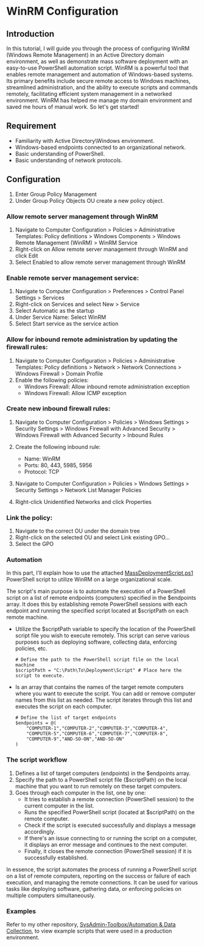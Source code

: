 # WinRM Configuration
## Introduction
In this tutorial, I will guide you through the process of configuring WinRM (Windows Remote Management) in an Active Directory domain environment, as well as demonstrate mass software deployment with an easy-to-use PowerShell automation script. WinRM is a powerful tool that enables remote management and automation of Windows-based systems. Its primary benefits include secure remote access to Windows machines, streamlined administration, and the ability to execute scripts and commands remotely, facilitating efficient system management in a networked environment. WinRM has helped me manage my domain environment and saved me hours of manual work. So let's get started!


## Requirement
- Familiarity with Active Directory\Windows environment.
- Windows-based endpoints connected to an organizational network.
- Basic understanding of PowerShell.
- Basic understanding of network protocols.


## Configuration
1. Enter Group Policy Management
2. Under Group Policy Objects OU create a new policy object.


### Allow remote server management through WinRM
1. Navigate to Computer Configuration > Policies > Administrative Templates: Policy definitions > Windows Components > Windows Remote Management (WinRM) > WinRM Service
2. Right-click on Allow remote server management through WinRM and click Edit	
3. Select Enabled to allow remote server management through WinRM


### Enable remote server management service:
1. Navigate to  Computer Configuration > Preferences > Control Panel Settings > Services
2. Right-click on Services and select New > Service
3. Select Automatic as the startup
4. Under Service Name: Select WinRM 
5. Select Start service as the service action


### Allow for inbound remote administration by updating the firewall rules:
1. Navigate to Computer Configuration > Policies > Administrative Templates: Policy definitions > Network > Network Connections > Windows Firewall > Domain Profile
2. Enable the following policies:
   - Windows Firewall: Allow inbound remote administration exception
   - Windows Firewall: Allow ICMP exception


### Create  new inbound firewall rules:
1. Navigate to Computer Configuration > Policies > Windows Settings > Security Settings > Windows Firewall with Advanced Security > Windows Firewall with Advanced Security > Inbound Rules
2. Create the following inbound rule:
      - Name: WinRM
      - Ports: 80, 443, 5985, 5956
      - Protocol: TCP

4. Navigate to Computer Configuration > Policies > Windows Settings > Security Settings > Network List Manager Policies
5. Right-click Unidentified Networks and click Properties


### Link the policy:
1. Navigate to the correct OU under the domain tree
2. Right-click on the selected OU and select Link existing GPO…
3. Select the GPO 


### Automation
In this part, I'll explain how to use the attached [MassDeploymentScript.ps1](https://github.com/ThePinkPanther96/SysAdmin-Toolbox/blob/main/WinRM%20(Windows%20Remote%20Management)/MassDeploymentScript.ps1) PowerShell script to utilize WinRM on a large organizational scale.

The script's main purpose is to automate the execution of a PowerShell script on a list of remote endpoints (computers) specified in the $endpoints array. It does this by establishing remote PowerShell sessions with each endpoint and running the specified script located at $scriptPath on each remote machine.

- Utilize the $scriptPath variable to specify the location of the PowerShell script file you wish to execute remotely. This script can serve various purposes such as deploying software, collecting data, enforcing policies, etc.
  
   ```nh
   # Define the path to the PowerShell script file on the local machine
   $scriptPath = "C:\Path\To\Deployment\Script" # Place here the script to execute.
   ```

- Is an array that contains the names of the target remote computers where you want to execute the script. You can add or remove computer names from this list as needed. The script iterates through this list and executes the script on each computer.

   ```nh
   # Define the list of target endpoints
   $endpoints = @(
       "COMPUTER-1","COMPUTER-2","COMPUTER-3","COMPUTER-4",
       "COMPUTER-5","COMPUTER-6","COMPUTER-7","COMPUTER-8",
       "COMPUTER-9","AND-SO-ON","AND-SO-ON"
   )
   ```

### The script workflow
1. Defines a list of target computers (endpoints) in the $endpoints array.
2. Specify the path to a PowerShell script file ($scriptPath) on the local machine that you want to run remotely on these target computers.
3. Goes through each computer in the list, one by one:
   - It tries to establish a remote connection (PowerShell session) to the current computer in the list.
   - Runs the specified PowerShell script (located at $scriptPath) on the remote computer.
   - Check if the script is executed successfully and displays a message accordingly.
   - If there's an issue connecting to or running the script on a computer, it displays an error message and continues to the next computer.
   - Finally, it closes the remote connection (PowerShell session) if it is successfully established.

In essence, the script automates the process of running a PowerShell script on a list of remote computers, reporting on the success or failure of each execution, and managing the remote connections. It can be used for various tasks like deploying software, gathering data, or enforcing policies on multiple computers simultaneously.

### Examples 
Refer to my other repository, [SysAdmin-Toolbox/Automation & Data Collection](https://github.com/ThePinkPanther96/SysAdmin-Toolbox/tree/main/Automations%20%26%20Data%20Collection), to view example scripts that were used in a production environment.

